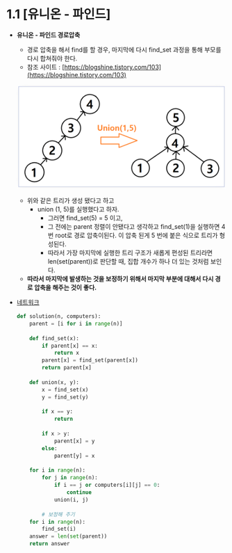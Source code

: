 # 1.1 [유니온 - 파인드]

- **유니온 - 파인드 경로압축**
    - 경로 압축을 해서 find를 할 경우, 마지막에 다시 find_set 과정을 통해 부모를 다시 합쳐줘야 한다.
    - 참조 사이트 : [https://blogshine.tistory.com/103](https://blogshine.tistory.com/103)
    
    ![](./1.1/union_find.png)
    
    - 위와 같은 트리가 생성 됐다고 하고
        - union (1, 5)를 실행했다고 하자.
            - 그러면 find_set(5) = 5 이고,
            - 그 전에는 parent 정렬이 안됐다고 생각하고 find_set(1)을 실행하면 4번 root로 경로 압축이된다. 이 압축 된게 5 번에 붙은 식으로 트리가 형성된다.
            - 따라서 가장 마지막에 실행한 트리 구조가 새롭게 편성된 트리라면 len(set(parent))로 판단할 때, 집합 개수가 하나 더 있는 것처럼 보인다.
    - **따라서 마지막에 발생하는 것을 보정하기 위해서 마지막 부분에 대해서 다시 경로 압축을 해주는 것이 좋다.**

- [네트워크](https://school.programmers.co.kr/learn/courses/30/lessons/43162)
  
    ```python
    def solution(n, computers):
        parent = [i for i in range(n)]
        
        def find_set(x):
            if parent[x] == x:
                return x
            parent[x] = find_set(parent[x])
            return parent[x]
        
        def union(x, y):
            x = find_set(x)
            y = find_set(y)
            
            if x == y:
                return
            
            if x > y:
                parent[x] = y
            else:
                parent[y] = x
        
        for i in range(n):
            for j in range(n):
                if i == j or computers[i][j] == 0:
                    continue
                union(i, j)
    
    		# 보정해 주기
        for i in range(n):
            find_set(i)
        answer = len(set(parent))
        return answer
    ```